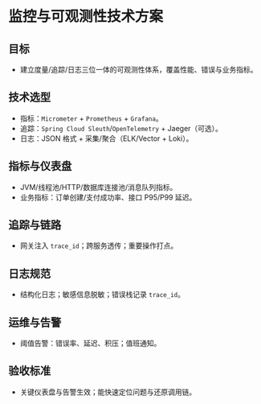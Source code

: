 # 监控与可观测性技术方案

## 目标
- 建立度量/追踪/日志三位一体的可观测性体系，覆盖性能、错误与业务指标。

## 技术选型
- 指标：`Micrometer` + `Prometheus` + `Grafana`。
- 追踪：`Spring Cloud Sleuth`/`OpenTelemetry` + Jaeger（可选）。
- 日志：JSON 格式 + 采集/聚合（ELK/Vector + Loki）。

## 指标与仪表盘
- JVM/线程池/HTTP/数据库连接池/消息队列指标。
- 业务指标：订单创建/支付成功率、接口 P95/P99 延迟。

## 追踪与链路
- 网关注入 `trace_id`；跨服务透传；重要操作打点。

## 日志规范
- 结构化日志；敏感信息脱敏；错误栈记录 `trace_id`。

## 运维与告警
- 阈值告警：错误率、延迟、积压；值班通知。

## 验收标准
- 关键仪表盘与告警生效；能快速定位问题与还原调用链。